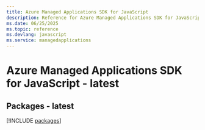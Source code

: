 ```yaml
---
title: Azure Managed Applications SDK for JavaScript
description: Reference for Azure Managed Applications SDK for JavaScript
ms.date: 06/25/2025
ms.topic: reference
ms.devlang: javascript
ms.service: managedapplications
---
```

# Azure Managed Applications SDK for JavaScript - latest
## Packages - latest
[!INCLUDE [packages](managed-applications-index.md)]